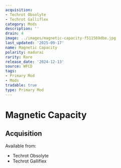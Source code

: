 ```yaml
---
acquisition:
- Techrot Obsolyte
- Techrot Galliflex
category: Mods
description: ''
drain: 4
image: ../images/magnetic-capacity-f511569dbe.jpg
last_updated: '2025-09-17'
name: Magnetic Capacity
polarity: madurai
rarity: Rare
release_date: '2024-12-13'
source: WFCD
tags:
- Primary Mod
- Mods
tradable: true
type: Primary Mod
---
```


# Magnetic Capacity

## Acquisition

Available from:
- Techrot Obsolyte
- Techrot Galliflex

